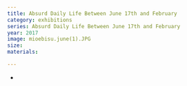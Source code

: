 ```yaml
---
title: Absurd Daily Life Between June 17th and February 
category: exhibitions
series: Absurd Daily Life Between June 17th and February
year: 2017
image: mioebisu.june(1).JPG
size: 
materials: 

---
```


*
